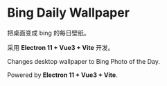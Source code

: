# Bing Daily Wallpaper

把桌面变成 bing 的每日壁纸。

采用 **Electron 11 + Vue3 + Vite** 开发。

Changes desktop wallpaper to Bing Photo of the Day.

Powered by **Electron 11 + Vue3 + Vite**.

